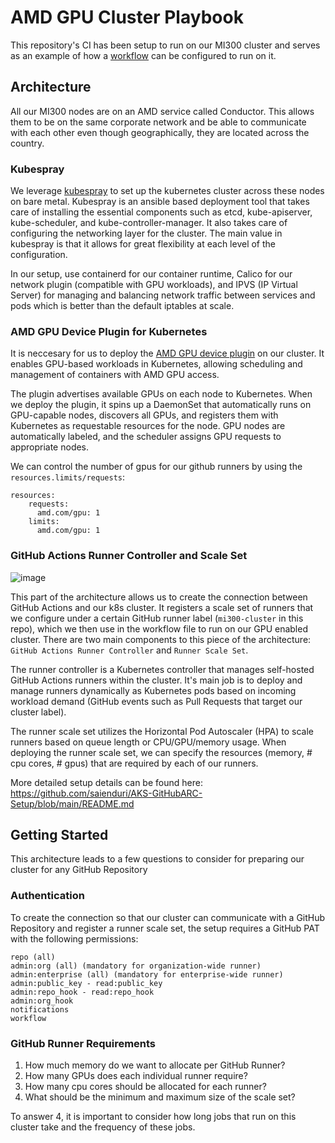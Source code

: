 # AMD GPU Cluster Playbook

This repository's CI has been setup to run on our MI300 cluster and serves as an example of how a [workflow](https://github.com/saienduri/gpu-test-cluster/blob/main/.github/workflows/test_gpu.yml) can be configured to run on it.

## Architecture

All our MI300 nodes are on an AMD service called Conductor. This allows them to be on the same corporate network and be able to communicate with each other even though geographically, they are located across the country. 

### Kubespray

We leverage [kubespray](https://github.com/kubernetes-sigs/kubespray) to set up the kubernetes cluster across these nodes on bare metal. Kubespray is an ansible based deployment tool that takes care of installing the essential components such as etcd, kube-apiserver, kube-scheduler, and kube-controller-manager. It also takes care of configuring the networking layer for the cluster. The main value in kubespray is that it allows for great flexibility at each level of the configuration.

In our setup, use containerd for our container runtime, Calico for our network plugin (compatible with GPU workloads), and IPVS (IP Virtual Server) for managing and balancing network traffic between services and pods which is better than the default iptables at scale.

### AMD GPU Device Plugin for Kubernetes

It is neccesary for us to deploy the [AMD GPU device plugin](https://github.com/ROCm/k8s-device-plugin) on our cluster. It enables GPU-based workloads in Kubernetes, allowing scheduling and management of containers with AMD GPU access.

The plugin advertises available GPUs on each node to Kubernetes. When we deploy the plugin, it spins up a DaemonSet that automatically runs on GPU-capable nodes, discovers all GPUs, and registers them with Kubernetes as requestable resources for the node. GPU nodes are automatically labeled, and the scheduler assigns GPU requests to appropriate nodes.

We can control the number of gpus for our github runners by using the `resources.limits/requests`:

```
resources:
    requests:
      amd.com/gpu: 1
    limits:
      amd.com/gpu: 1
```

### GitHub Actions Runner Controller and Scale Set

![image](https://github.com/user-attachments/assets/0e81a513-8fa3-45ed-91da-34f5dd33caa6)


This part of the architecture allows us to create the connection between GitHub Actions and our k8s cluster. It registers a scale set of runners that we configure under a certain GitHub runner label (`mi300-cluster` in this repo), which we then use in the workflow file to run on our GPU enabled cluster. There are two main components to this piece of the architecture: `GitHub Actions Runner Controller` and `Runner Scale Set`.

The runner controller is a Kubernetes controller that manages self-hosted GitHub Actions runners within the cluster. It's main job is to deploy and manage runners dynamically as Kubernetes pods based on incoming workload demand (GitHub events such as Pull Requests that target our cluster label).

The runner scale set utilizes the Horizontal Pod Autoscaler (HPA) to scale runners based on queue length or CPU/GPU/memory usage. When deploying the runner scale set, we can specify the resources (memory, # cpu cores, # gpus) that are required by each of our runners.

More detailed setup details can be found here: https://github.com/saienduri/AKS-GitHubARC-Setup/blob/main/README.md

## Getting Started

This architecture leads to a few questions to consider for preparing our cluster for any GitHub Repository

### Authentication

To create the connection so that our cluster can communicate with a GitHub Repository and register a runner scale set, the setup requires a GitHub PAT with the following permissions:

```
repo (all)
admin:org (all) (mandatory for organization-wide runner)
admin:enterprise (all) (mandatory for enterprise-wide runner)
admin:public_key - read:public_key
admin:repo_hook - read:repo_hook
admin:org_hook
notifications
workflow
```

### GitHub Runner Requirements

1. How much memory do we want to allocate per GitHub Runner?
2. How many GPUs does each individual runner require?
3. How many cpu cores should be allocated for each runner?
4. What should be the minimum and maximum size of the scale set?

To answer 4, it is important to consider how long jobs that run on this cluster take and the frequency of these jobs.













